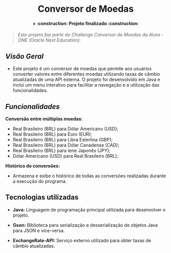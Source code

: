 <h1 align="center"> Conversor de Moedas </h1>
<h4 align="center">
> :construction: Projeto finalizado :construction:
</h4>

  > *Este projeto faz parte do Challenge Conversor de Moedas da Alura - ONE (Oracle Next Education).*

## *Visão Geral*
- Este projeto é um conversor de moedas que permite aos usuários converter valores entre diferentes moedas utilizando taxas de câmbio atualizadas de uma API externa. O projeto foi desenvolvido em Java e inclui um menu interativo para facilitar a navegação e a utilização das funcionalidades.

## *Funcionalidades*
**Conversão entre múltiplas moedas:**
- Real Brasileiro (BRL) para Dólar Americano (USD);
- Real Brasileiro (BRL) para Euro (EUR);
- Real Brasileiro (BRL) para Libra Esterlina (GBP);
- Real Brasileiro (BRL) para Dólar Canadense (CAD);
- Real Brasileiro (BRL) para Iene Japonês (JPY);
- Dólar Americano (USD) para Real Brasileiro (BRL);

**Histórico de conversões:**
 - Armazena e exibe o histórico de todas as conversões realizadas durante a execução do programa.

## Tecnologias utilizadas
- **Java:** Linguagem de programação principal utilizada para desenvolver o projeto.

- **Gson:** Biblioteca para serialização e desserialização de objetos Java para JSON e vice-versa.

- **ExchangeRate-API:** Serviço externo utilizado para obter taxas de câmbio atualizadas.
